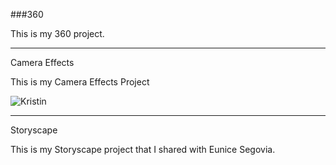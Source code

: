 ###360

This is my 360 project.

<script src="//360.vizor.io/scripts/embed.js" data-vizorurl="//360.vizor.io/embed/v/9pq" ></script>

***

Camera Effects

This is my Camera Effects Project

![Kristin](https://github.com/kristinvaughn/kristinvaughn.github.io/blob/master/kristin.PNG?raw=true "Optional Title")


***

Storyscape

This is my Storyscape project that I shared with Eunice Segovia.

<script src="//360.vizor.io/scripts/embed.js" data-vizorurl="//360.vizor.io/embed/v/9pq" ></script>
<script src="//360.vizor.io/scripts/embed.js" data-vizorurl="https://patches.vizor.io/embed/eunicesegovia/final-litty-city" ></script>
